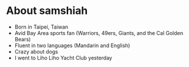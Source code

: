 # About samshiah

- Born in Taipei, Taiwan
- Avid Bay Area sports fan (Warriors, 49ers, Giants, and the Cal Golden Bears)
- Fluent in two languages (Mandarin and English)
- Crazy about dogs
- I went to Liho Liho Yacht Club yesterday
